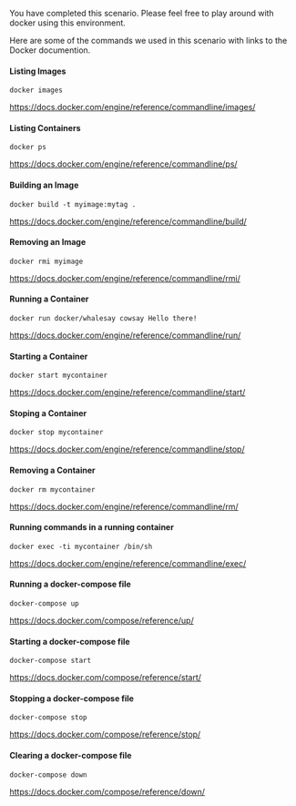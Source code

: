 
You have completed this scenario. Please feel free to play around with docker using this environment.

Here are some of the commands we used in this scenario with links to the Docker documention.

#### Listing Images

`docker images`

https://docs.docker.com/engine/reference/commandline/images/

#### Listing Containers

`docker ps`

https://docs.docker.com/engine/reference/commandline/ps/

#### Building an Image

`docker build -t myimage:mytag .`

https://docs.docker.com/engine/reference/commandline/build/

#### Removing an Image

`docker rmi myimage`

https://docs.docker.com/engine/reference/commandline/rmi/

#### Running a Container

`docker run docker/whalesay cowsay Hello there!`

https://docs.docker.com/engine/reference/commandline/run/

#### Starting a Container

`docker start mycontainer`

https://docs.docker.com/engine/reference/commandline/start/

#### Stoping a Container

`docker stop mycontainer`

https://docs.docker.com/engine/reference/commandline/stop/

#### Removing a Container

`docker rm mycontainer`

https://docs.docker.com/engine/reference/commandline/rm/

#### Running commands in a running container

`docker exec -ti mycontainer /bin/sh` 

https://docs.docker.com/engine/reference/commandline/exec/

#### Running a docker-compose file

`docker-compose up` 

https://docs.docker.com/compose/reference/up/

#### Starting a docker-compose file

`docker-compose start` 

https://docs.docker.com/compose/reference/start/

#### Stopping a docker-compose file

`docker-compose stop` 

https://docs.docker.com/compose/reference/stop/

#### Clearing a docker-compose file

`docker-compose down` 

https://docs.docker.com/compose/reference/down/